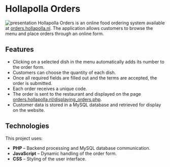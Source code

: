 
# Hollapolla Orders  
![presentation](image/presentation.gif)
Hollapolla Orders is an online food ordering system available at [orders.hollapolla.nl](http://orders.hollapolla.nl). The application allows customers to browse the menu and place orders through an online form.  

## Features  
- Clicking on a selected dish in the menu automatically adds its number to the order form.  
- Customers can choose the quantity of each dish.  
- Once all required fields are filled out and the terms are accepted, the order is submitted.  
- Each order receives a unique code.  
- The order is sent to the restaurant and displayed on the page [orders.hollapolla.nl/displaying_orders.php](http://orders.hollapolla.nl/displaying_orders.php).  
- Customer data is stored in a MySQL database and retrieved for display on the website.  

## Technologies  
This project uses:  
- **PHP** – Backend processing and MySQL database communication.  
- **JavaScript** – Dynamic handling of the order form.  
- **CSS** – Styling of the user interface.  



